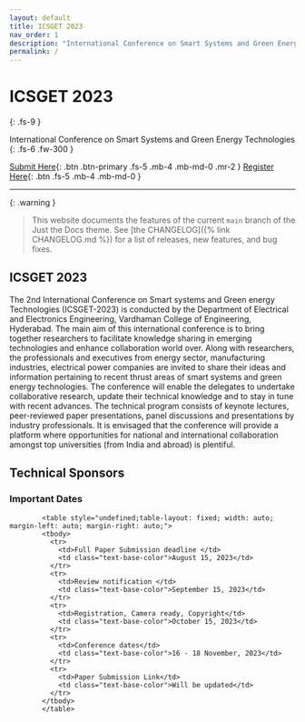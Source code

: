 ```yaml
---
layout: default
title: ICSGET 2023
nav_order: 1
description: "International Conference on Smart Systems and Green Energy Technologies - ICSGET 2023"
permalink: /
---
```


# ICSGET 2023
{: .fs-9 }

International Conference on Smart Systems and Green Energy Technologies
{: .fs-6 .fw-300 }

[Submit Here](https://www.icsget.com){: .btn .btn-primary .fs-5 .mb-4 .mb-md-0 .mr-2 }
[Register Here](https://www.icsget.com){: .btn .fs-5 .mb-4 .mb-md-0 }

---

{: .warning }
> This website documents the features of the current `main` branch of the Just the Docs theme. See [the CHANGELOG]({% link CHANGELOG.md %}) for a list of releases, new features, and bug fixes.

## ICSGET 2023

The 2nd International Conference on Smart systems and Green energy Technologies (ICSGET-2023) is conducted by the Department of Electrical and Electronics Engineering, Vardhaman College of Engineering, Hyderabad. The main aim of this international conference is to bring together researchers to facilitate knowledge sharing in emerging technologies and enhance collaboration world over. Along with researchers, the professionals and executives from energy sector, manufacturing industries, electrical power companies are invited to share their ideas and information pertaining to recent thrust areas of smart systems and green energy technologies. The conference will enable the delegates to undertake collaborative research, update their technical knowledge and to stay in tune with recent advances. The technical program consists of keynote lectures, peer-reviewed paper presentations, panel discussions and presentations by industry professionals. It is envisaged that the conference will provide a platform where opportunities for national and international collaboration amongst top universities (from India and abroad) is plentiful.


## Technical Sponsors



### Important Dates
			<table style="undefined;table-layout: fixed; width: auto; margin-left: auto; margin-right: auto;">
			<tbody>
			  <tr>
				<td>Full Paper Submission deadline </td>
				<td class="text-base-color">August 15, 2023</td>
			  </tr>
			  <tr>
				<td>Review notification </td>
				<td class="text-base-color">September 15, 2023</td>
			  </tr>
			  <tr>
				<td>Registration, Camera ready, Copyright</td>
				<td class="text-base-color">October 15, 2023</td>
			  </tr>
			  <tr>
				<td>Conference dates</td>
				<td class="text-base-color">16 - 18 November, 2023</td>
			  </tr>
			  <tr>
				<td>Paper Submission Link</td>
				<td class="text-base-color">Will be updated</td>
			  </tr>
			</tbody>
			</table>